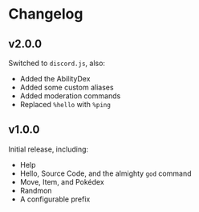 # Changelog
## v2.0.0
Switched to `discord.js`, also:
 - Added the AbilityDex
 - Added some custom aliases
 - Added moderation commands
 - Replaced `%hello` with `%ping`
## v1.0.0
Initial release, including:
 - Help
 - Hello, Source Code, and the almighty `god` command
 - Move, Item, and Pokédex
 - Randmon
 - A configurable prefix
